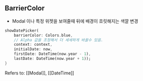 ## BarrierColor ##

- Modal 이나 특정 위젯을 보여줄때 뒤에 배경이 흐릿해지는 색깔 변경
```dart
showDatePicker(
	barrierColor: Colors.blue, 
	// Alpha 값을 조정해서 더 세세하게 바꿀수 있음.
	context: context,
	initialDate: now,
	firstDate: DateTime(now.year - 1),
	lastDate: DateTime(now.year + 1));
}
```

Refers to: [[Modal]], [[DateTime]]
